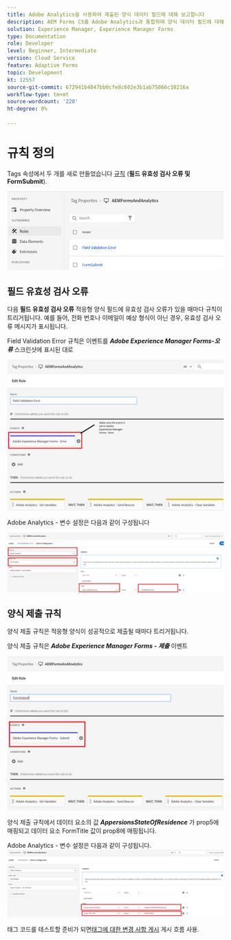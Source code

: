 ```yaml
---
title: Adobe Analytics을 사용하여 제출된 양식 데이터 필드에 대해 보고합니다
description: AEM Forms CS를 Adobe Analytics과 통합하여 양식 데이터 필드에 대해 보고합니다
solution: Experience Manager, Experience Manager Forms
type: Documentation
role: Developer
level: Beginner, Intermediate
version: Cloud Service
feature: Adaptive Forms
topic: Development
kt: 12557
source-git-commit: 672941b4047bb0cfe8c602e3b1ab75866c10216a
workflow-type: tm+mt
source-wordcount: '220'
ht-degree: 0%

---
```


# 규칙 정의

Tags 속성에서 두 개를 새로 만들었습니다 [규칙](https://experienceleague.adobe.com/docs/platform-learn/implement-in-websites/configure-tags/add-data-elements-rules.html) (**필드 유효성 검사 오류 및 FormSubmit**).

![적응형 양식](assets/rules.png)


## 필드 유효성 검사 오류

다음 **필드 유효성 검사 오류** 적응형 양식 필드에 유효성 검사 오류가 있을 때마다 규칙이 트리거됩니다. 예를 들어, 전화 번호나 이메일이 예상 형식이 아닌 경우, 유효성 검사 오류 메시지가 표시됩니다.

Field Validation Error 규칙은 이벤트를 _**Adobe Experience Manager Forms-오류**_ 스크린샷에 표시된 대로



![신청자](assets/field_validation_error_rule.png)

Adobe Analytics - 변수 설정은 다음과 같이 구성됩니다

![작업 설정](assets/field_validation_action_rule.png)

## 양식 제출 규칙

양식 제출 규칙은 적응형 양식이 성공적으로 제출될 때마다 트리거됩니다.

양식 제출 규칙은 _**Adobe Experience Manager Forms - 제출**_ 이벤트

![form-submit-rule](assets/form-submit-rule.png)

양식 제출 규칙에서 데이터 요소의 값 _**AppersionsStateOfResidence**_ 가 prop5에 매핑되고 데이터 요소 FormTitle 값이 prop8에 매핑됩니다.

Adobe Analytics - 변수 설정은 다음과 같이 구성됩니다.
![form-submit-rule-set-variables](assets/form-submit-set-variable.png)

태그 코드를 테스트할 준비가 되면[태그에 대한 변경 사항 게시](https://experienceleague.adobe.com/docs/experience-platform/tags/publish/publishing-flow.html) 게시 흐름 사용.
